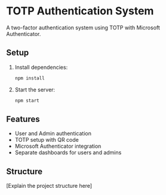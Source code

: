 # TOTP Authentication System

A two-factor authentication system using TOTP with Microsoft Authenticator.

## Setup

1. Install dependencies:
   ```bash
   npm install
   ```

2. Start the server:
   ```bash
   npm start
   ```

## Features

- User and Admin authentication
- TOTP setup with QR code
- Microsoft Authenticator integration
- Separate dashboards for users and admins

## Structure

[Explain the project structure here] 